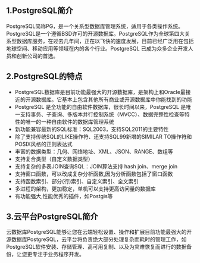 ## 1.PostgreSQL简介

PostgreSQL简称PG，是一个关系型数据库管理系统，适用于各类操作系统。PostgreSQL是一个遵循BSD许可的开源数据库。PostgreSQL作为全球第四大关系型数据库服务，在过去几年间，正在以飞快的速度发展，目前已经广泛用在包括地球空间、移动应用等领域在内的各个行业。PostgreSQL 已成为众多企业开发人员和创新公司的首选。

## 2.PostgreSQL的特点
- PostgreSQL数据库是目前功能最强大的开源数据库，是架构上和Oracle最接近的开源数据库。它基本上包含其他所有商业或开源数据库中你能找到的功能
- PostgreSQL 是全功能的自由软件数据库，很长时间以来，PostgreSQL 是唯一支持事务、子查询、多版本并行控制系统（MVCC）、数据完整性检查等特性的唯一的一种自由软件的数据库管理系统
- 新功能兼容最新的SQL标准：SQL2003，支持SQL2011的主要特性
- 除了支持传统SQL的LIKE操作符、还支持SQL99新增的SIMILAR TO操作符和POSIX风格的正则表达式
- 丰富的数据类型：几何、网络地址、XML、JSON、RANGE、数组等
- 支持复合类型（自定义数据类型）
- 支持复杂的多表JOIN查询SQL：JOIN算法支持 hash join、merge join
- 支持窗口函数，可以改成复杂分析函数,因为分析函数包括了窗口函数
- 支持函数索引、部分(行)索引、自定义索引、全文索引
- 多进程的架构，更加稳定，单机可以支持更高访问量的数据库
- 有功能强大,性能优秀的插件，如Postgis等

## 3.云平台PostgreSQL简介
云数据库PostgreSQL能够让您在云端轻松设置、操作和扩展目前功能最强大的开源数据库PostgreSQL，云平台将负责绝大部分处理复杂而耗时的管理工作，如PostgreSQL软件安装、存储管理、高可用复制、以及为灾难恢复而进行的数据备份，让您更专注于业务程序开发。